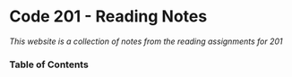 # Code 201 - Reading Notes
*This website is a collection of notes from the reading assignments for 201*

### Table of Contents

